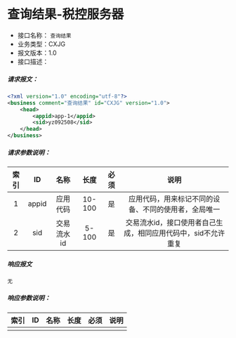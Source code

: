 # 查询结果-税控服务器

- 接口名称： `查询结果`
- 业务类型：CXJG
- 报文版本：1.0
- 接口描述：

##### 请求报文：

```xml
<?xml version="1.0" encoding="utf-8"?>
<business comment="查询结果" id="CXJG" version="1.0">
    <head>
        <appid>app-1</appid>
        <sid>yz092508</sid>
    </head>
</business>
```

##### 请求参数说明：

|  索引  |  ID   |   名称   |   长度   |  必须  |                说明                 |
| :--: | :---: | :----: | :----: | :--: | :-------------------------------: |
|  1   | appid |  应用代码  | 10-100 |  是   |    应用代码，用来标记不同的设备、不同的使用者，全局唯一     |
|  2   |  sid  | 交易流水id | 5-100  |  是   | 交易流水id，接口使用者自己生成，相同应用代码中，sid不允许重复 |

##### 响应报文

```xml
无
```

##### 响应参数说明：

|  索引  |  ID  |  名称  |  长度  |  必须  |  说明  |
| :--: | :--: | :--: | :--: | :--: | :--: |
|      |      |      |      |      |      |

#####  